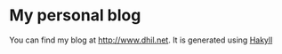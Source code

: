# My personal blog
You can find my blog at http://www.dhil.net. It is generated using [Hakyll](http://jaspervdj.be/hakyll/)